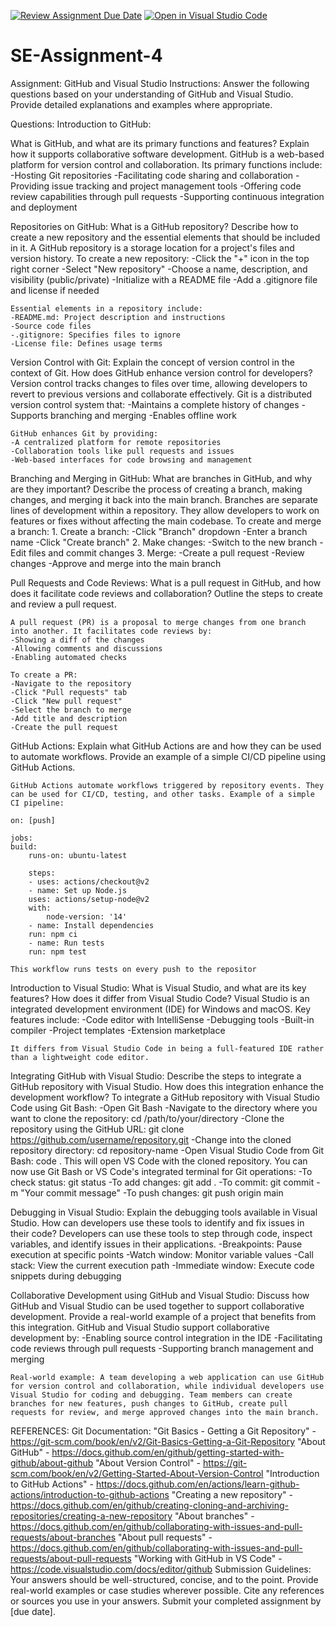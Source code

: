 [![Review Assignment Due Date](https://classroom.github.com/assets/deadline-readme-button-22041afd0340ce965d47ae6ef1cefeee28c7c493a6346c4f15d667ab976d596c.svg)](https://classroom.github.com/a/GvXCZgfk)
[![Open in Visual Studio Code](https://classroom.github.com/assets/open-in-vscode-2e0aaae1b6195c2367325f4f02e2d04e9abb55f0b24a779b69b11b9e10269abc.svg)](https://classroom.github.com/online_ide?assignment_repo_id=15341025&assignment_repo_type=AssignmentRepo)
# SE-Assignment-4
Assignment: GitHub and Visual Studio
Instructions:
Answer the following questions based on your understanding of GitHub and Visual Studio. Provide detailed explanations and examples where appropriate.

Questions:
Introduction to GitHub:

What is GitHub, and what are its primary functions and features? Explain how it supports collaborative software development.
    GitHub is a web-based platform for version control and collaboration. Its primary functions include:
    -Hosting Git repositories
    -Facilitating code sharing and collaboration
    -Providing issue tracking and project management tools
    -Offering code review capabilities through pull requests
    -Supporting continuous integration and deployment

Repositories on GitHub:
What is a GitHub repository? Describe how to create a new repository and the essential elements that should be included in it.
    A GitHub repository is a storage location for a project's files and version history. To create a new repository:
    -Click the "+" icon in the top right corner
    -Select "New repository"
    -Choose a name, description, and visibility (public/private)
    -Initialize with a README file
    -Add a .gitignore file and license if needed

    Essential elements in a repository include:
    -README.md: Project description and instructions
    -Source code files
    -.gitignore: Specifies files to ignore
    -License file: Defines usage terms

Version Control with Git:
Explain the concept of version control in the context of Git. How does GitHub enhance version control for developers?
    Version control tracks changes to files over time, allowing developers to revert to previous versions and collaborate effectively. 
    Git is a distributed version control system that:
    -Maintains a complete history of changes
    -Supports branching and merging
    -Enables offline work

    GitHub enhances Git by providing:
    -A centralized platform for remote repositories
    -Collaboration tools like pull requests and issues
    -Web-based interfaces for code browsing and management

Branching and Merging in GitHub:
What are branches in GitHub, and why are they important? Describe the process of creating a branch, making changes, and merging it back into the main branch.
    Branches are separate lines of development within a repository. They allow developers to work on features or fixes without affecting the main codebase. To create and merge a branch:
    1. Create a branch:
    -Click "Branch" dropdown
    -Enter a branch name
    -Click "Create branch"
    2. Make changes:
    -Switch to the new branch
    -Edit files and commit changes
    3. Merge:
    -Create a pull request
    -Review changes
    -Approve and merge into the main branch

Pull Requests and Code Reviews:
What is a pull request in GitHub, and how does it facilitate code reviews and collaboration? Outline the steps to create and review a pull request.

    A pull request (PR) is a proposal to merge changes from one branch into another. It facilitates code reviews by:
    -Showing a diff of the changes
    -Allowing comments and discussions
    -Enabling automated checks

    To create a PR:
    -Navigate to the repository
    -Click "Pull requests" tab
    -Click "New pull request"
    -Select the branch to merge
    -Add title and description
    -Create the pull request

GitHub Actions:
Explain what GitHub Actions are and how they can be used to automate workflows. Provide an example of a simple CI/CD pipeline using GitHub Actions.

    GitHub Actions automate workflows triggered by repository events. They can be used for CI/CD, testing, and other tasks. Example of a simple CI pipeline:

    on: [push]

    jobs:
    build:
        runs-on: ubuntu-latest
        
        steps:
        - uses: actions/checkout@v2
        - name: Set up Node.js
        uses: actions/setup-node@v2
        with:
            node-version: '14'
        - name: Install dependencies
        run: npm ci
        - name: Run tests
        run: npm test

    This workflow runs tests on every push to the repositor

Introduction to Visual Studio:
What is Visual Studio, and what are its key features? How does it differ from Visual Studio Code?
    Visual Studio is an integrated development environment (IDE) for Windows and macOS. Key features include:
    -Code editor with IntelliSense
    -Debugging tools
    -Built-in compiler
    -Project templates
    -Extension marketplace

    It differs from Visual Studio Code in being a full-featured IDE rather than a lightweight code editor.

Integrating GitHub with Visual Studio:
Describe the steps to integrate a GitHub repository with Visual Studio. How does this integration enhance the development workflow?
    To integrate a GitHub repository with Visual Studio Code using Git Bash:
    -Open Git Bash
    -Navigate to the directory where you want to clone the repository:
     cd /path/to/your/directory
    -Clone the repository using the GitHub URL:
     git clone https://github.com/username/repository.git
    -Change into the cloned repository directory:
     cd repository-name
    -Open Visual Studio Code from Git Bash:
     code .
    This will open VS Code with the cloned repository. You can now use Git Bash or VS Code's integrated terminal for Git operations:
    -To check status: git status
    -To add changes: git add .
    -To commit: git commit -m "Your commit message"
    -To push changes: git push origin main

Debugging in Visual Studio:
Explain the debugging tools available in Visual Studio. How can developers use these tools to identify and fix issues in their code?
    Developers can use these tools to step through code, inspect variables, and identify issues in their applications.
    -Breakpoints: Pause execution at specific points
    -Watch window: Monitor variable values
    -Call stack: View the current execution path
    -Immediate window: Execute code snippets during debugging

Collaborative Development using GitHub and Visual Studio:
Discuss how GitHub and Visual Studio can be used together to support collaborative development. Provide a real-world example of a project that benefits from this integration.
    GitHub and Visual Studio support collaborative development by:
    -Enabling source control integration in the IDE
    -Facilitating code reviews through pull requests
    -Supporting branch management and merging

    Real-world example: A team developing a web application can use GitHub for version control and collaboration, while individual developers use Visual Studio for coding and debugging. Team members can create branches for new features, push changes to GitHub, create pull requests for review, and merge approved changes into the main branch.

REFERENCES:
    Git Documentation: 
        "Git Basics - Getting a Git Repository" - https://git-scm.com/book/en/v2/Git-Basics-Getting-a-Git-Repository
        "About GitHub" - https://docs.github.com/en/github/getting-started-with-github/about-github
        "About Version Control" - https://git-scm.com/book/en/v2/Getting-Started-About-Version-Control
        "Introduction to GitHub Actions" - https://docs.github.com/en/actions/learn-github-actions/introduction-to-github-actions
        "Creating a new repository" - https://docs.github.com/en/github/creating-cloning-and-archiving-repositories/creating-a-new-repository
        "About branches" - https://docs.github.com/en/github/collaborating-with-issues-and-pull-requests/about-branches
        "About pull requests" - https://docs.github.com/en/github/collaborating-with-issues-and-pull-requests/about-pull-requests
        "Working with GitHub in VS Code" - https://code.visualstudio.com/docs/editor/github
Submission Guidelines:
Your answers should be well-structured, concise, and to the point.
Provide real-world examples or case studies wherever possible.
Cite any references or sources you use in your answers.
Submit your completed assignment by [due date].
